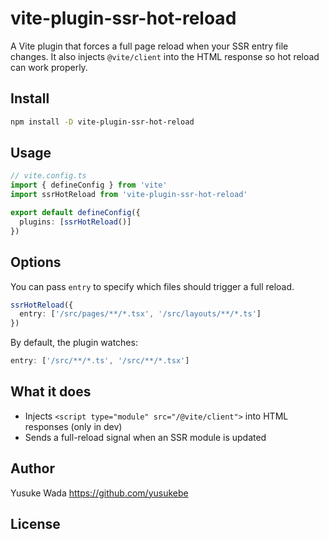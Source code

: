 # vite-plugin-ssr-hot-reload

A Vite plugin that forces a full page reload when your SSR entry file changes. It also injects `@vite/client` into the HTML response so hot reload can work properly.

## Install

```bash
npm install -D vite-plugin-ssr-hot-reload
```

## Usage

```ts
// vite.config.ts
import { defineConfig } from 'vite'
import ssrHotReload from 'vite-plugin-ssr-hot-reload'

export default defineConfig({
  plugins: [ssrHotReload()]
})
```

## Options

You can pass `entry` to specify which files should trigger a full reload.

```ts
ssrHotReload({
  entry: ['/src/pages/**/*.tsx', '/src/layouts/**/*.ts']
})
```

By default, the plugin watches:

```ts
entry: ['/src/**/*.ts', '/src/**/*.tsx']
```

## What it does

- Injects `<script type="module" src="/@vite/client">` into HTML responses (only in dev)
- Sends a full-reload signal when an SSR module is updated

## Author

Yusuke Wada <https://github.com/yusukebe>

## License
